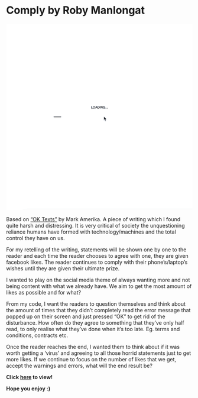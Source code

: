# Comply by Roby Manlongat

![](comply.gif)


Based on [“OK Texts”](http://digbeyond.com/readme/JPG/OK_Texts_from_Meta_data_A_Digital_Poetics_sm.pdf) by Mark Amerika. A piece of writing which I found quite harsh and distressing. It is very critical of society the unquestioning reliance humans have formed with technology/machines and the total control they have on us.

For my retelling of the writing, statements will be shown one by one to the reader and each time the reader chooses to agree with one, they are given facebook likes. The reader continues to comply with their phone’s/laptop’s wishes until they are given their ultimate prize. 

I wanted to play on the social media theme of always wanting more and not being content with what we already have. We aim to get the most amount of likes as possible and for what? 

From my code, I want the readers to question themselves and think about the amount of times that they didn’t completely read the error message that popped up on their screen and just pressed “OK” to get rid of the disturbance. How often do they agree to something that they’ve only half read, to only realise what they’ve done when it’s too late. Eg. terms and conditions, contracts etc.

Once the reader reaches the end, I wanted them to think about if it was worth getting a ‘virus’ and agreeing to all those horrid statements just to get more likes. If we continue to focus on the number of likes that we get, accept the warnings and errors, what will the end result be?

**Click [here](https://robymanlongat.github.io/c0dewords/week12/majorProject_finalefinale) to view!**

**Hope you enjoy :)**
